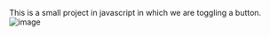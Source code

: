 This is a small project in javascript in which we are toggling a button.
![image](https://github.com/user-attachments/assets/c29c9442-1772-4130-ad65-0e12e1744a59)
